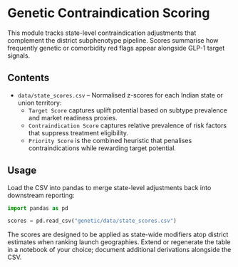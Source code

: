 # Genetic Contraindication Scoring

This module tracks state-level contraindication adjustments that complement the district subphenotype pipeline. Scores summarise how frequently genetic or comorbidity red flags appear alongside GLP-1 target signals.

## Contents
- `data/state_scores.csv` – Normalised z-scores for each Indian state or union territory:
  - `Target Score` captures uplift potential based on subtype prevalence and market readiness proxies.
  - `Contraindication Score` captures relative prevalence of risk factors that suppress treatment eligibility.
  - `Priority Score` is the combined heuristic that penalises contraindications while rewarding target potential.

## Usage
Load the CSV into pandas to merge state-level adjustments back into downstream reporting:

```python
import pandas as pd

scores = pd.read_csv("genetic/data/state_scores.csv")
```

The scores are designed to be applied as state-wide modifiers atop district estimates when ranking launch geographies. Extend or regenerate the table in a notebook of your choice; document additional derivations alongside the CSV.
